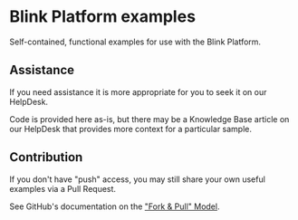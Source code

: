 # Blink Platform examples

Self-contained, functional examples for use with the Blink Platform.

## Assistance

If you need assistance it is more appropriate for you to seek it on our HelpDesk.

Code is provided here as-is, but there may be a Knowledge Base article on our HelpDesk that provides more context for a particular sample.

## Contribution

If you don't have "push" access, you may still share your own useful examples via a Pull Request.

See GitHub's documentation on the ["Fork & Pull" Model](https://help.github.com/articles/using-pull-requests).